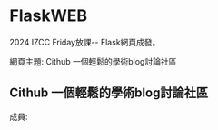 # FlaskWEB

2024 IZCC Friday放課-- Flask網頁成發。

網頁主題: Cithub 一個輕鬆的學術blog討論社區

## Cithub 一個輕鬆的學術blog討論社區
成員:
    